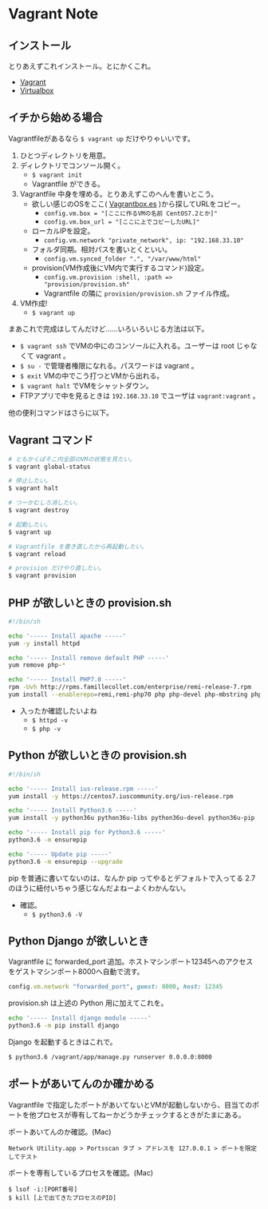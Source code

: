 Vagrant Note
===



## インストール

とりあえずこれインストール。とにかくこれ。

- [Vagrant](https://www.vagrantup.com/)
- [Virtualbox](https://www.virtualbox.org/)

## イチから始める場合

Vagrantfileがあるなら `$ vagrant up` だけやりゃいいです。

1. ひとつディレクトリを用意。
2. ディレクトリでコンソール開く。
    - `$ vagrant init`
    - Vagrantfile ができる。
3. Vagrantfile 中身を埋める。とりあえずこのへんを書いとこう。
    - 欲しい感じのOSをここ( [Vagrantbox.es](https://www.vagrantbox.es/) )から探してURLをコピー。
        - `config.vm.box = "[ここに作るVMの名前 CentOS7.2とか]"`
        - `config.vm.box_url = "[ここに上でコピーしたURL]"`
    - ローカルIPを設定。
        - `config.vm.network "private_network", ip: "192.168.33.10"`
    - フォルダ同期。相対パスを書いとくといい。
        - `config.vm.synced_folder ".", "/var/www/html"`
    - provision(VM作成後にVM内で実行するコマンド)設定。
        - `config.vm.provision :shell, :path => "provision/provision.sh"`
        - Vagrantfile の隣に `provision/provision.sh` ファイル作成。
4. VM作成!
    - `$ vagrant up`

まあこれで完成はしてんだけど……いろいろいじる方法は以下。

- `$ vagrant ssh` でVMの中にのコンソールに入れる。ユーザーは root じゃなくて vagrant 。
- `$ su -` で管理者権限になれる。パスワードは vagrant 。
- `$ exit` VMの中でこう打つとVMから出れる。
- `$ vagrant halt` でVMをシャットダウン。
- FTPアプリで中を見るときは `192.168.33.10` でユーザは `vagrant:vagrant` 。

他の便利コマンドはさらに以下。

## Vagrant コマンド

```bash
# ともかくぱそこ内全部のVMの状態を見たい。
$ vagrant global-status

# 停止したい。
$ vagrant halt

# つーかむしろ消したい。
$ vagrant destroy

# 起動したい。
$ vagrant up

# Vagrantfile を書き直したから再起動したい。
$ vagrant reload

# provision だけやり直したい。
$ vagrant provision
```

## PHP が欲しいときの provision.sh

```bash
#!/bin/sh

echo '----- Install apache -----'
yum -y install httpd

echo '----- Install remove default PHP -----'
yum remove php-*

echo '----- Install PHP7.0 -----'
rpm -Uvh http://rpms.famillecollet.com/enterprise/remi-release-7.rpm
yum install --enablerepo=remi,remi-php70 php php-devel php-mbstring php-pdo php-gd php-xml php-mcrypt
```

- 入ったか確認したいよね
    - `$ httpd -v`
    - `$ php -v`

## Python が欲しいときの provision.sh

```bash
#!/bin/sh

echo '----- Install ius-release.rpm -----'
yum install -y https://centos7.iuscommunity.org/ius-release.rpm

echo '----- Install Python3.6 -----'
yum install -y python36u python36u-libs python36u-devel python36u-pip

echo '----- Install pip for Python3.6 -----'
python3.6 -m ensurepip

echo '----- Update pip -----'
python3.6 -m ensurepip --upgrade
```

pip を普通に書いてないのは、なんか pip ってやるとデフォルトで入ってる 2.7 のほうに紐付いちゃう感じなんだよねーよくわかんない。

- 確認。
    - `$ python3.6 -V`

## Python Django が欲しいとき

Vagrantfile に forwarded_port 追加。ホストマシンポート12345へのアクセスをゲストマシンポート8000へ自動で流す。

```ruby
config.vm.network "forwarded_port", guest: 8000, host: 12345
```

provision.sh は上述の Python 用に加えてこれを。

```bash
echo '----- Install django module -----'
python3.6 -m pip install django
```

Django を起動するときはこれで。

```bash
$ python3.6 /vagrant/app/manage.py runserver 0.0.0.0:8000
```

## ポートがあいてんのか確かめる

Vagrantfile で指定したポートがあいてないとVMが起動しないから、目当てのポートを他プロセスが専有してねーかどうかチェックするときがたまにある。

ポートあいてんのか確認。(Mac)

```
Network Utility.app > Portsscan タブ > アドレスを 127.0.0.1 > ポートを限定してテスト
```

ポートを専有しているプロセスを確認。(Mac)

```
$ lsof -i:[PORT番号]
$ kill [上で出てきたプロセスのPID]
```
